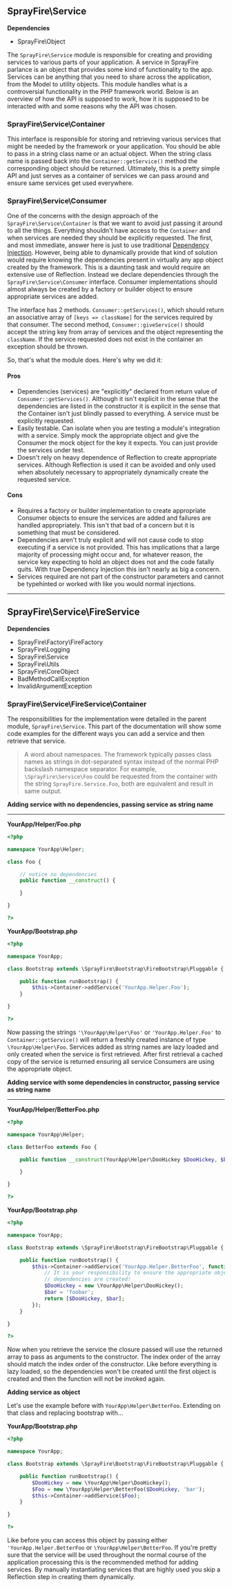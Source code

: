 ## SprayFire\Service

**Dependencies**
- SprayFire\Object

The `SprayFire\Service` module is responsible for creating and providing services to various parts of your application. A service in SprayFire parlance is an object that provides some kind of functionality to the app. Services can be anything that you need to share across the application, from the Model to utility objects. This module handles what is a controversial functionality in the PHP framework world. Below is an overview of how the API is supposed to work, how it is supposed to be interacted with and some reasons why the API was chosen.

### SprayFire\Service\Container

This interface is responsible for storing and retrieving various services that might be needed by the framework or your application. You should be able to pass in a string class name or an actual object. When the string class name is passed back into the `Container::getService()` method the corresponding object should be returned. Ultimately, this is a pretty simple API and just serves as a container of services we can pass around and ensure same services get used everywhere.

### SprayFire\Service\Consumer

One of the concerns with the design approach of the `SprayFire\Service\Container` is that we want to avoid just passing it around to all the things. Everything shouldn't have access to the `Container` and when services are needed they should be explicitly requested. The first, and most immediate, answer here is just to use traditional [Dependency Injection](http://stackoverflow.com/questions/130794/what-is-dependency-injection). However, being able to dynamically provide that kind of solution would require knowing the dependencies present in virtually any app object created by the framework. This is a daunting task and would require an extensive use of Reflection. Instead we declare dependencies through the `SprayFire\Service\Consumer` interface. Consumer implementations should almost always be created by a factory or builder object to ensure appropriate services are added.

The interface has 2 methods. `Consumer::getServices()`, which should return an associative array of `[keys => className]` for the services required by that consumer. The second method, `Consumer::giveService()` should accept the string key from array of services and the object representing the `className`. If the service requested does not exist in the container an exception should be thrown.

So, that's what the module does. Here's why we did it:

#### Pros

- Dependencies (services) are "explicitly" declared from return value of `Consumer::getServices()`. Although it isn't explicit in the sense that the dependencies are listed in the constructor it is explicit in the sense that the Container isn't just blindly passed to everything. A service must be explicitly requested.
- Easily testable. Can isolate when you are testing a module's integration with a service. Simply mock the appropriate object and give the Consumer the mock object for the key it expects. You can just provide the services under test.
- Doesn't rely on heavy dependence of Reflection to create appropriate services. Although Reflection is used it can be avoided and only used when absolutely necessary to appropriately dynamically create the requested service.

#### Cons

- Requires a factory or builder implementation to create appropriate Consumer objects to ensure the services are added and failures are handled appropriately. This isn't that bad of a concern but it is something that must be considered.
- Dependencies aren't truly explicit and will not cause code to stop executing if a service is not provided. This has implications that a large majority of processing might occur and, for whatever reason, the service key expecting to hold an object does not and the code fatally quits. With true Dependency Injection this isn't nearly as big a concern.
- Services required are not part of the constructor parameters and cannot be typehinted or worked with like you would normal injections.

---

## SprayFire\Service\FireService

**Dependencies**
- SprayFire\Factory\FireFactory
- SprayFire\Logging
- SprayFire\Service
- SprayFire\Utils
- SprayFire\CoreObject
- BadMethodCallException
- InvalidArgumentException

### SprayFire\Service\FireService\Container

The responsibilities for the implementation were detailed in the parent module, `SprayFire\Service`. This part of the documentation will show some code examples for the different ways you can add a service and then retrieve that service.

> A word about namespaces. The framework typically passes class names as strings in dot-separated syntax instead of the normal PHP backslash namespace separator. For example, `\SprayFire\Service\Foo` could be requested from the container with the string `SprayFire.Service.Foo`, both are equivalent and result in same output.

**Adding service with no dependencies, passing service as string name**

---

**YourApp/Helper/Foo.php**

```php
<?php

namespace YourApp\Helper;

class Foo {

    // notice no dependencies
    public function __construct() {

    }

}

?>
```

**YourApp/Bootstrap.php**

```php
<?php

namespace YourApp;

class Bootstrap extends \SprayFire\Bootstrap\FireBootstrap\Pluggable {

    public function runBootstrap() {
        $this->Container->addService('YourApp.Helper.Foo');
    }

}

?>
```

Now passing the strings `'\YourApp\Helper\Foo'` or `'YourApp.Helper.Foo'` to `Container::getService()` will return a freshly created instance of type `\YourApp\Helper\Foo`. Services added as string names are lazy loaded and only created when the service is first retrieved. After first retrieval a cached copy of the service is returned ensuring all service Consumers are using the appropriate object.

**Adding service with some dependencies in constructor, passing service as string name**

---

**YourApp/Helper/BetterFoo.php**

```php
<?php

namespace YourApp\Helper;

class BetterFoo extends Foo {

    public function __construct(YourApp\Helper\DooHickey $DooHickey, $bar = null) {

    }

}

?>
```

**YourApp/Bootstrap.php**

```php
<?php

namespace YourApp;

class Bootstrap extends \SprayFire\Bootstrap\FireBootstrap\Pluggable {

    public function runBootstrap() {
        $this->Container->addService('YourApp.Helper.BetterFoo', function() {
            // It is your responsibility to ensure the appropriate object
            // dependencies are created!
            $DooHickey = new \YourApp\Helper\DooHickey();
            $bar = 'foobar';
            return [$DooHickey, $bar];
        });
    }

}

?>
```

Now when you retrieve the service the closure passed will use the returned array to pass as arguments to the constructor. The index order of the array should match the index order of the constructor. Like before everything is lazy loaded, so the dependencies won't be created until the first object is created and then the function will not be invoked again.

**Adding service as object**

Let's use the example before with `YourApp\Helper\BetterFoo`. Extending on that class and replacing bootstrap with...

**YourApp/Bootstrap.php**

```php
<?php

namespace YourApp;

class Bootstrap extends \SprayFire\Bootstrap\FireBootstrap\Pluggable {

    public function runBootstrap() {
        $DooHickey = new \YourApp\Helper\DooHickey();
        $Foo = new \YourApp\Helper\BetterFoo($DooHickey, 'bar');
        $this->Container->addService($Foo);
    }

}

?>
```

Like before you can access this object by passing either `'YourApp.Helper.BetterFoo` or `\YourApp\Helper\BetterFoo`. If you're pretty sure that the service will be used throughout the normal course of the application processing this is the recommended method for adding services. By manually instantiating services that are highly used you skip a Reflection step in creating them dynamically.